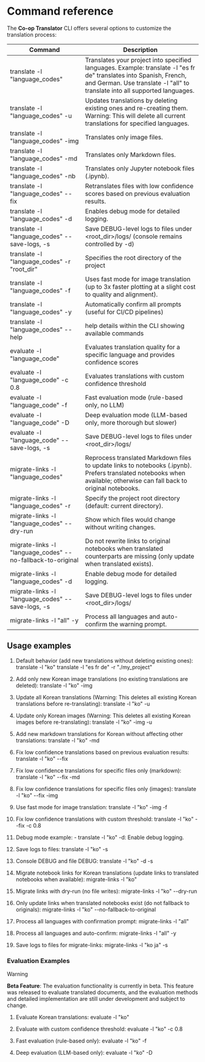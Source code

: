 # Command reference

The **Co-op Translator** CLI offers several options to customize the translation process:

Command                                       | Description
----------------------------------------------|-------------------------------------------------------------------------------------------------------------------------------------------------------------------------------------------------------
translate -l "language_codes"                 | Translates your project into specified languages. Example: translate -l "es fr de" translates into Spanish, French, and German. Use translate -l "all" to translate into all supported languages.
translate -l "language_codes" -u              | Updates translations by deleting existing ones and re-creating them. Warning: This will delete all current translations for specified languages.
translate -l "language_codes" -img            | Translates only image files.
translate -l "language_codes" -md             | Translates only Markdown files.
translate -l "language_codes" -nb             | Translates only Jupyter notebook files (.ipynb).
translate -l "language_codes" --fix           | Retranslates files with low confidence scores based on previous evaluation results.
translate -l "language_codes" -d              | Enables debug mode for detailed logging.
translate -l "language_codes" --save-logs, -s | Save DEBUG-level logs to files under <root_dir>/logs/ (console remains controlled by -d)
translate -l "language_codes" -r "root_dir"   | Specifies the root directory of the project
translate -l "language_codes" -f              | Uses fast mode for image translation (up to 3x faster plotting at a slight cost to quality and alignment).
translate -l "language_codes" -y              | Automatically confirm all prompts (useful for CI/CD pipelines)
translate -l "language_codes" --help          | help details within the CLI showing available commands
evaluate -l "language_code"                  | Evaluates translation quality for a specific language and provides confidence scores
evaluate -l "language_code" -c 0.8           | Evaluates translations with custom confidence threshold
evaluate -l "language_code" -f               | Fast evaluation mode (rule-based only, no LLM)
evaluate -l "language_code" -D               | Deep evaluation mode (LLM-based only, more thorough but slower)
evaluate -l "language_code" --save-logs, -s  | Save DEBUG-level logs to files under <root_dir>/logs/
migrate-links -l "language_codes"             | Reprocess translated Markdown files to update links to notebooks (.ipynb). Prefers translated notebooks when available; otherwise can fall back to original notebooks.
migrate-links -l "language_codes" -r          | Specify the project root directory (default: current directory).
migrate-links -l "language_codes" --dry-run   | Show which files would change without writing changes.
migrate-links -l "language_codes" --no-fallback-to-original | Do not rewrite links to original notebooks when translated counterparts are missing (only update when translated exists).
migrate-links -l "language_codes" -d          | Enable debug mode for detailed logging.
migrate-links -l "language_codes" --save-logs, -s | Save DEBUG-level logs to files under <root_dir>/logs/
migrate-links -l "all" -y                      | Process all languages and auto-confirm the warning prompt.

## Usage examples

  1. Default behavior (add new translations without deleting existing ones):   translate -l "ko"    translate -l "es fr de" -r "./my_project"

  2. Add only new Korean image translations (no existing translations are deleted):    translate -l "ko" -img

  3. Update all Korean translations (Warning: This deletes all existing Korean translations before re-translating):    translate -l "ko" -u

  4. Update only Korean images (Warning: This deletes all existing Korean images before re-translating):    translate -l "ko" -img -u

  5. Add new markdown translations for Korean without affecting other translations:    translate -l "ko" -md

  6. Fix low confidence translations based on previous evaluation results: translate -l "ko" --fix

  7. Fix low confidence translations for specific files only (markdown): translate -l "ko" --fix -md

  8. Fix low confidence translations for specific files only (images): translate -l "ko" --fix -img

  9. Use fast mode for image translation:    translate -l "ko" -img -f

  10. Fix low confidence translations with custom threshold: translate -l "ko" --fix -c 0.8

  11. Debug mode example: - translate -l "ko" -d: Enable debug logging.
  12. Save logs to files: translate -l "ko" -s
  13. Console DEBUG and file DEBUG: translate -l "ko" -d -s

  14. Migrate notebook links for Korean translations (update links to translated notebooks when available):    migrate-links -l "ko"

  15. Migrate links with dry-run (no file writes):    migrate-links -l "ko" --dry-run

  16. Only update links when translated notebooks exist (do not fallback to originals):    migrate-links -l "ko" --no-fallback-to-original

  17. Process all languages with confirmation prompt:    migrate-links -l "all"

  18. Process all languages and auto-confirm:    migrate-links -l "all" -y
  19. Save logs to files for migrate-links:    migrate-links -l "ko ja" -s

### Evaluation Examples

> [!WARNING]  
> **Beta Feature**: The evaluation functionality is currently in beta. This feature was released to evaluate translated documents, and the evaluation methods and detailed implementation are still under development and subject to change.

  1. Evaluate Korean translations: evaluate -l "ko"

  2. Evaluate with custom confidence threshold: evaluate -l "ko" -c 0.8

  3. Fast evaluation (rule-based only): evaluate -l "ko" -f

  4. Deep evaluation (LLM-based only): evaluate -l "ko" -D

